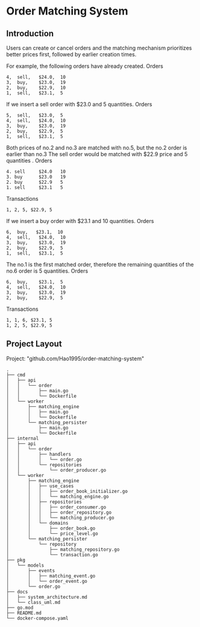 # Order Matching System

## Introduction
Users can create or cancel orders and the matching mechanism prioritizes better prices first, followed by earlier creation times.

For example, the following orders have already created.
Orders
```
4,  sell,   $24.0,  10
3,  buy,    $23.0,  19
2,  buy,    $22.9,  10
1,  sell,   $23.1,  5
```

If we insert a sell order with $23.0 and 5 quantities.
Orders
```
5,  sell,   $23.0,  5
4,  sell,   $24.0,  10
3,  buy,    $23.0,  19
2,  buy,    $22.9,  5
1,  sell,   $23.1,  5
```

Both prices of no.2 and no.3 are matched with no.5, but the no.2 order is earlier than no.3
The sell order would be matched with $22.9 price and 5 quantities .
Orders
```
4. sell	    $24.0	10
3. buy      $23.0	19
2. buy	    $22.9	5
1. sell	    $23.1	5
```
Transactions
```
1, 2, 5, $22.9, 5
```

If we insert a buy order with $23.1 and 10 quantities.
Orders
```
6,  buy,   $23.1,  10
4,  sell,   $24.0,  10
3,  buy,    $23.0,  19
2,  buy,    $22.9,  5
1,  sell,   $23.1,  5
```

The no.1 is the first matched order, therefore the remaining quantities of the no.6 order is 5 quantities.
Orders
```
6,  buy,    $23.1,  5
4,  sell,   $24.0,  10
3,  buy,    $23.0,  19
2,  buy,    $22.9,  5
```
Transactions
```
1, 1, 6, $23.1, 5
1, 2, 5, $22.9, 5
```

## Project Layout
Project: "github.com/Hao1995/order-matching-system"

```
.
├── cmd
│   ├── api
│   │   └── order
│   │       ├── main.go
│   │       └── Dockerfile
│   └── worker
│       ├── matching_engine
│       │   ├── main.go
│       │   └── Dockerfile
│       └── matching_persister
│           ├── main.go
│           └── Dockerfile
├── internal
│   ├── api
│   │   └── order
│   │       ├── handlers
│   │       │   └── order.go
│   │       └── repositories
│   │           └── order_producer.go
│   └── worker
│       ├── matching_engine
│       │   ├── use_cases
│       │   │   ├── order_book_initializer.go
│       │   │   └── matching_engine.go
│       │   ├── repositories
│       │   │   ├── order_consumer.go
│       │   │   ├── order_repository.go
│       │   │   └── matching_producer.go
│       │   └── domains
│       │       ├── order_book.go
│       │       └── price_level.go
│       └── matching_persister
│           └── repository
│               ├── matching_repository.go
│               └── transaction.go
├── pkg
│   └── models
│       ├── events
│       │   ├── matching_event.go
│       │   └── order_event.go
│       └── order.go
├── docs
│   ├── system_architecture.md
│   └── class_uml.md
├── go.mod
├── README.md
└── docker-compose.yaml
```